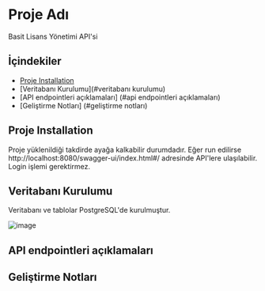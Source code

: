 # Proje Adı

Basit Lisans Yönetimi API'si

## İçindekiler

- [Proje Installation](#installation)
- [Veritabanı Kurulumu](#veritabanı kurulumu)
- [API endpointleri açıklamaları] (#api endpointleri açıklamaları)
- [Geliştirme Notları] (#geliştirme notları)

## Proje Installation

Proje yüklenildiği takdirde ayağa kalkabilir durumdadır. Eğer run edilirse http://localhost:8080/swagger-ui/index.html#/ adresinde API'lere ulaşılabilir. Login işlemi gerektirmez.

## Veritabanı Kurulumu

Veritabanı ve tablolar PostgreSQL'de kurulmuştur.

![image](https://github.com/user-attachments/assets/5e22b062-696c-41d6-8964-3420e11dda14)



## API endpointleri açıklamaları



## Geliştirme Notları
